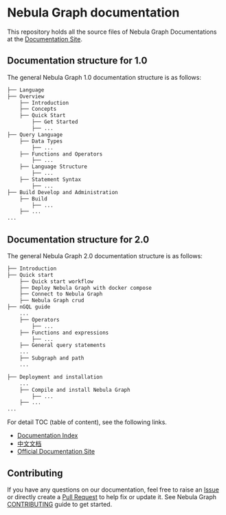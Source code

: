 # Nebula Graph documentation

This repository holds all the source files of Nebula Graph Documentations at the [Documentation Site](https://docs.nebula-graph.io/).

## Documentation structure for 1.0

The general Nebula Graph 1.0 documentation structure is as follows:

```bash
├── Language
├── Overview
    ├── Introduction
    ├── Concepts
    ├── Quick Start
        ├── Get Started
        ├── ...
├── Query Language
    ├── Data Types
        ├── ...
    ├── Functions and Operators
        ├── ...
    ├── Language Structure
        ├── ...
    ├── Statement Syntax
        ├── ...
├── Build Develop and Administration
    ├── Build
        ├── ...
    ├── ...
...
```

## Documentation structure for 2.0

The general Nebula Graph 2.0 documentation structure is as follows:

```bash
├── Introduction
├── Quick start
    ├── Quick start workflow
    ├── Deploy Nebula Graph with docker compose
    ├── Connect to Nebula Graph
    ├── Nebula Graph crud
├── nGQL guide
    ...
    ├── Operators
        ├── ...
    ├── Functions and expressions
        ├── ...
    ├── General query statements
    ...
    ├── Subgraph and path
    ...

├── Deployment and installation
    ...
    ├── Compile and install Nebula Graph
        ├── ...
    ├── ...
...
```

For detail TOC (table of content), see the following links.

- [Documentation Index](docs/manual-EN/README.md)
- [中文文档](https://docs.nebula-graph.com.cn/)
- [Official Documentation Site](https://docs.nebula-graph.io/)

## Contributing

If you have any questions on our documentation, feel free to raise an [Issue](https://github.com/vesoft-inc/nebula-docs/issues) or directly create a [Pull Request](https://github.com/vesoft-inc/nebula-docs/pulls) to help fix or update it. See Nebula Graph [CONTRIBUTING](CONTRIBUTING.md) guide to get started.
